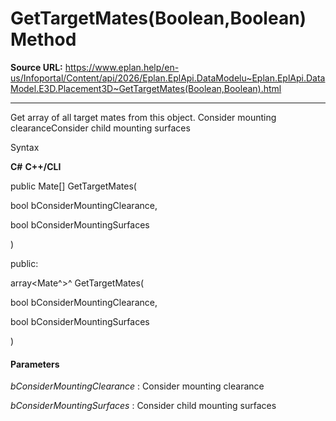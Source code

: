 # GetTargetMates(Boolean,Boolean) Method

**Source URL:** https://www.eplan.help/en-us/Infoportal/Content/api/2026/Eplan.EplApi.DataModelu~Eplan.EplApi.DataModel.E3D.Placement3D~GetTargetMates(Boolean,Boolean).html

---

Get array of all target mates from this object. Consider mounting clearanceConsider child mounting surfaces

Syntax

**C#**
**C++/CLI**


public Mate[] GetTargetMates( 

   bool bConsiderMountingClearance,

   bool bConsiderMountingSurfaces

)

public:

array<Mate^>^ GetTargetMates( 

   bool bConsiderMountingClearance,

   bool bConsiderMountingSurfaces

)


#### Parameters

*bConsiderMountingClearance*
:   Consider mounting clearance

*bConsiderMountingSurfaces*
:   Consider child mounting surfaces
